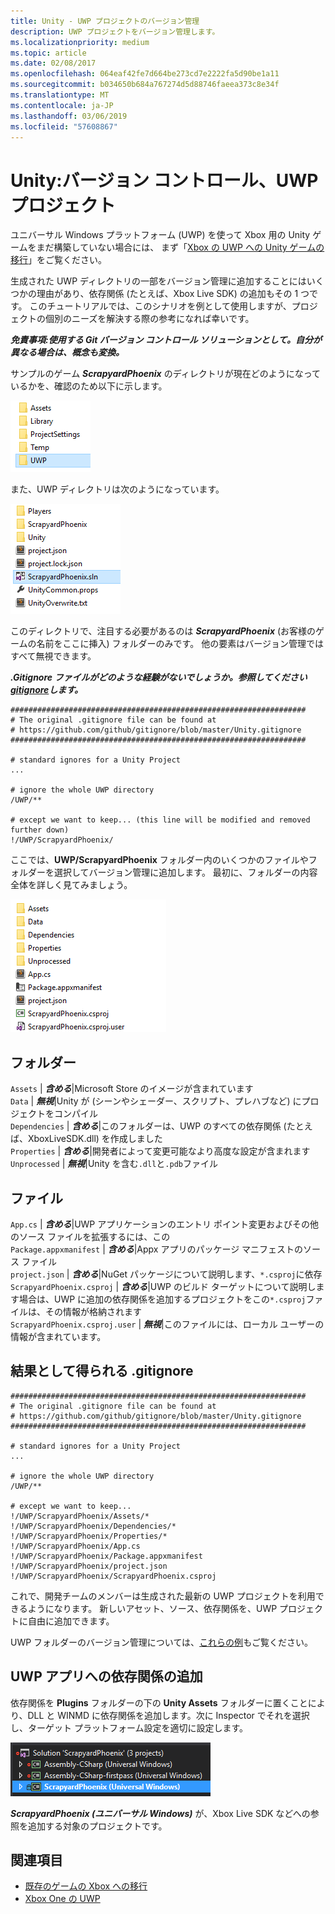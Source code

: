 ```yaml
---
title: Unity - UWP プロジェクトのバージョン管理
description: UWP プロジェクトをバージョン管理します。
ms.localizationpriority: medium
ms.topic: article
ms.date: 02/08/2017
ms.openlocfilehash: 064eaf42fe7d664be273cd7e2222fa5d90be1a11
ms.sourcegitcommit: b034650b684a767274d5d88746faeea373c8e34f
ms.translationtype: MT
ms.contentlocale: ja-JP
ms.lasthandoff: 03/06/2019
ms.locfileid: "57608867"
---
```

# <a name="unity-version-control-your-uwp-project"></a>Unity:バージョン コントロール、UWP プロジェクト

ユニバーサル Windows プラットフォーム (UWP) を使って Xbox 用の Unity ゲームをまだ構築していない場合には、  まず「[Xbox の UWP への Unity ゲームの移行](development-lanes-unity.md)」をご覧ください。

生成された UWP ディレクトリの一部をバージョン管理に追加することにはいくつかの理由があり、依存関係 (たとえば、Xbox Live SDK) の追加もその 1 つです。  このチュートリアルでは、このシナリオを例として使用しますが、プロジェクトの個別のニーズを解決する際の参考になれば幸いです。

***免責事項:使用する Git バージョン コントロール ソリューションとして。自分が異なる場合は、概念も変換。***

サンプルのゲーム ***ScrapyardPhoenix*** のディレクトリが現在どのようになっているかを、確認のため以下に示します。

![ビルドの保存先フォルダー](images/build-destination.png)

また、UWP ディレクトリは次のようになっています。

![UWP VS ソリューション](images/uwp-vs-solution.png)

このディレクトリで、注目する必要があるのは ***ScrapyardPhoenix*** (お客様のゲームの名前をここに挿入) フォルダーのみです。  他の要素はバージョン管理ではすべて無視できます。

***.Gitignore ファイルがどのような経験がないでしょうか。参照してください[gitignore](https://git-scm.com/docs/gitignore)します。***

    ##################################################################
    # The original .gitignore file can be found at
    # https://github.com/github/gitignore/blob/master/Unity.gitignore
    ##################################################################

    # standard ignores for a Unity Project
    ...

    # ignore the whole UWP directory
    /UWP/**

    # except we want to keep... (this line will be modified and removed further down)
    !/UWP/ScrapyardPhoenix/

ここでは、**UWP/ScrapyardPhoenix** フォルダー内のいくつかのファイルやフォルダーを選択してバージョン管理に追加します。  最初に、フォルダーの内容全体を詳しく見てみましょう。

![UWP ビルド ディレクトリ](images/uwp-build-directory.png)  

## <a name="folders"></a>フォルダー  

`Assets` | ***含める***|Microsoft Store のイメージが含まれています  
`Data`   | ***無視***|Unity が (シーンやシェーダー、スクリプト、プレハブなど) にプロジェクトをコンパイル  
`Dependencies` | ***含める***|このフォルダーは、UWP のすべての依存関係 (たとえば、XboxLiveSDK.dll) を作成しました  
`Properties` | ***含める***|開発者によって変更可能なより高度な設定が含まれます  
`Unprocessed` | ***無視***|Unity を含む`.dll`と`.pdb`ファイル  

## <a name="files"></a>ファイル  

`App.cs` | ***含める***|UWP アプリケーションのエントリ ポイント変更およびその他のソース ファイルを拡張するには、この  
`Package.appxmanifest` | ***含める***|Appx アプリのパッケージ マニフェストのソース ファイル  
`project.json` | ***含める***|NuGet パッケージについて説明します、`*.csproj`に依存  
`ScrapyardPhoenix.csproj` | ***含める***|UWP のビルド ターゲットについて説明します場合は、UWP に追加の依存関係を追加するプロジェクトをこの`*.csproj`ファイルは、その情報が格納されます  
`ScrapyardPhoenix.csproj.user` | ***無視***|このファイルには、ローカル ユーザーの情報が含まれています。

## <a name="resulting-gitignore"></a>結果として得られる .gitignore

    ##################################################################
    # The original .gitignore file can be found at
    # https://github.com/github/gitignore/blob/master/Unity.gitignore
    ##################################################################

    # standard ignores for a Unity Project
    ...

    # ignore the whole UWP directory
    /UWP/**

    # except we want to keep...
    !/UWP/ScrapyardPhoenix/Assets/*
    !/UWP/ScrapyardPhoenix/Dependencies/*
    !/UWP/ScrapyardPhoenix/Properties/*
    !/UWP/ScrapyardPhoenix/App.cs
    !/UWP/ScrapyardPhoenix/Package.appxmanifest
    !/UWP/ScrapyardPhoenix/project.json
    !/UWP/ScrapyardPhoenix/ScrapyardPhoenix.csproj

これで、開発チームのメンバーは生成された最新の UWP プロジェクトを利用できるようになります。 新しいアセット、ソース、依存関係を、UWP プロジェクトに自由に追加できます。

UWP フォルダーのバージョン管理については、[これらの例](https://bitbucket.org/Unity-Technologies/windowsstoreappssamples/overview)もご覧ください。

## <a name="adding-dependencies-to-your-uwp-app"></a>UWP アプリへの依存関係の追加

依存関係を **Plugins** フォルダーの下の **Unity Assets** フォルダーに置くことにより、DLL と WINMD に依存関係を追加します。次に Inspector でそれを選択し、ターゲット プラットフォーム設定を適切に設定します。

![UWP ソリューション](images/uwp-solution.PNG)

***ScrapyardPhoenix (ユニバーサル Windows)*** が、Xbox Live SDK などへの参照を追加する対象のプロジェクトです。

## <a name="see-also"></a>関連項目
- [既存のゲームの Xbox への移行](development-lanes-landing.md)
- [Xbox One の UWP](index.md)
